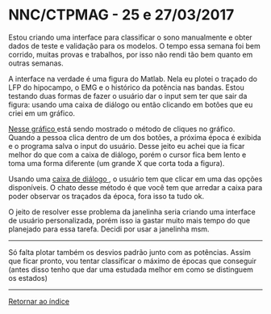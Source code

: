 # NNC/CTPMAG - 25 e 27/03/2017

Estou criando uma interface para classificar o sono manualmente e obter dados de teste e validação para os modelos. O tempo essa semana foi bem corrido, muitas provas e trabalhos, por isso não rendi tão bem quanto em outras semanas.

A interface na verdade é uma figura do Matlab. Nela eu plotei o traçado do LFP do hipocampo, o EMG e o histórico da potência nas bandas. Estou testando duas formas de fazer o usuário dar o input sem ter que sair da figura: usando uma caixa de diálogo ou então clicando em botões que eu criei em um gráfico.

[ Nesse gráfico ](imagens/Suavização.png "oi") está sendo mostrado o método de cliques no gráfico. Quando a pessoa clica dentro de um dos botões, a próxima época é exibida e o programa salva o input do usuário. Desse jeito eu achei que ia ficar melhor do que com a caixa de diálogo, porém o cursor fica bem lento e toma uma forma diferente (um grande X que corta toda a figura).

Usando uma [ caixa de diálogo ](imagens/ui.png "oi"), o usuário tem que clicar em uma das opções disponíveis.
O chato desse método é que você tem que arredar a caixa para poder observar os traçados da época, fora isso ta tudo ok.

O jeito de resolver esse problema da janelinha seria criando uma interface de usuário personalizada, porém isso ia gastar muito mais tempo do que planejado para essa tarefa. Decidi por usar a janelinha msm.

****
Só falta plotar também os desvios padrão junto com as potências. Assim que ficar pronto, vou tentar classificar o máximo de épocas que conseguir (antes disso tenho que dar uma estudada melhor em como se distinguem os estados)

****

[Retornar ao índice](https://github.com/vittorfp/Open-Lab-Book/blob/master/README.md "Oi")






